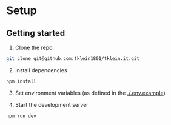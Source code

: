 # Setup

## Getting started

1. Clone the repo

```bash
git clone git@github.com:tklein1801/tklein.it.git
```

2. Install dependencies

```bash
npm install
```

3. Set environment variables (as defined in the [./.env.example](./.env.example))

4. Start the development server

```bash
npm run dev
```
